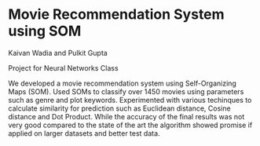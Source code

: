Movie Recommendation System using SOM
=========================
Kaivan Wadia and Pulkit Gupta

Project for Neural Networks Class

We developed a movie recommendation system using Self-Organizing Maps (SOM). Used SOMs to classify over 1450 movies using parameters such as genre and plot keywords.
Experimented with various techinques to calculate similarity for prediction such as Euclidean distance, Cosine distance and Dot Product.
While the accuracy of the final results was not very good compared to the state of the art the algorithm showed promise if applied on larger datasets and better test data.
